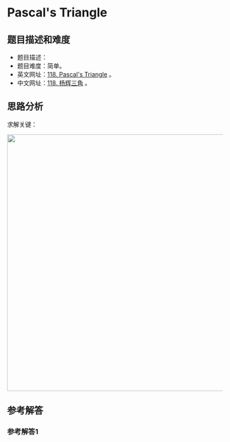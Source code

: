 # Pascal's Triangle

## 题目描述和难度
+ 题目描述：
+ 题目难度：简单。
+ 英文网址：[118. Pascal's Triangle](https://leetcode.com/problems/pascals-triangle/description/)  。
+ 中文网址：[118. 杨辉三角](https://leetcode-cn.com/problems/pascals-triangle/description/)  。
## 思路分析
求解关键：

<img src="https://liweiwei1419.github.io/images/leetcode-solution/" width="600">

## 参考解答
### 参考解答1

```java

```